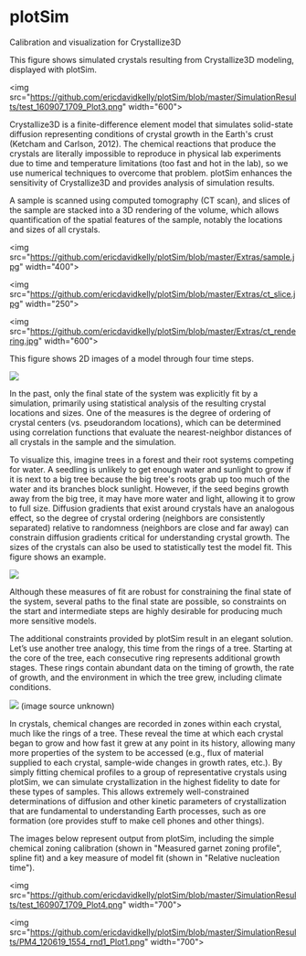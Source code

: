 # plotSim
Calibration and visualization for Crystallize3D


This figure shows simulated crystals resulting from Crystallize3D modeling, displayed with plotSim.

<img src="https://github.com/ericdavidkelly/plotSim/blob/master/SimulationResults/test_160907_1709_Plot3.png" width="600"\>



Crystallize3D is a finite-difference element model that simulates solid-state diffusion representing conditions of crystal growth in the Earth's crust (Ketcham and Carlson, 2012).  The chemical reactions that produce the crystals are literally impossible to reproduce in physical lab experiments due to time and temperature limitations (too fast and hot in the lab), so we use numerical techniques to overcome that problem.  plotSim enhances the sensitivity of Crystallize3D and provides analysis of simulation results.  


A sample is scanned using computed tomography (CT scan), and slices of the sample are stacked into a 3D rendering of the volume, which allows quantification of the spatial features of the sample, notably the locations and sizes of all crystals.


<img src="https://github.com/ericdavidkelly/plotSim/blob/master/Extras/sample.jpg" width="400"\>


<img src="https://github.com/ericdavidkelly/plotSim/blob/master/Extras/ct_slice.jpg" width="250"\>


<img src="https://github.com/ericdavidkelly/plotSim/blob/master/Extras/ct_rendering.jpg" width="600"\>




This figure shows 2D images of a model through four time steps.

<img src="https://github.com/ericdavidkelly/plotSim/blob/master/Extras/2D_model_images.png"/>


In the past, only the final state of the system was explicitly fit by a simulation, primarily using statistical analysis of the resulting crystal locations and sizes.  One of the measures is the degree of ordering of crystal centers (vs. pseudorandom locations), which can be determined using correlation functions that evaluate the nearest-neighbor distances of all crystals in the sample and the simulation.  

To visualize this, imagine trees in a forest and their root systems competing for water.  A seedling is unlikely to get enough water and sunlight to grow if it is next to a big tree because the big tree's roots grab up too much of the water and its branches block sunlight.  However, if the seed begins growth away from the big tree, it may have more water and light, allowing it to grow to full size.  Diffusion gradients that exist around crystals have an analogous effect, so the degree of crystal ordering (neighbors are consistently separated) relative to randomness (neighbors are close and far away) can constrain diffusion gradients critical for understanding crystal growth.  The sizes of the crystals can also be used to statistically test the model fit.  This figure shows an example.


<img src="https://github.com/ericdavidkelly/plotSim/blob/master/Extras/cfs.png"/>




Although these measures of fit are robust for constraining the final state of the system, several paths to the final state are possible, so constraints on the start and intermediate steps are highly desirable for producing much more sensitive models.  

The additional constraints provided by plotSim result in an elegant solution.  Let’s use another tree analogy, this time from the rings of a tree.  Starting at the core of the tree, each consecutive ring represents additional growth stages.  These rings contain abundant data on the timing of growth, the rate of growth, and the environment in which the tree grew, including climate conditions.

<img src="https://github.com/ericdavidkelly/plotSim/blob/master/Extras/Tree_rings.jpg"/>
(image source unknown)

In crystals, chemical changes are recorded in zones within each crystal, much like the rings of a tree.  These reveal the time at which each crystal began to grow and how fast it grew at any point in its history, allowing many more properties of the system to be accessed (e.g., flux of material supplied to each crystal, sample-wide changes in growth rates, etc.).  By simply fitting chemical profiles to a group of representative crystals using plotSim, we can simulate crystallization in the highest fidelity to date for these types of samples.  This allows extremely well-constrained determinations of diffusion and other kinetic parameters of crystallization that are fundamental to understanding Earth processes, such as ore formation (ore provides stuff to make cell phones and other things).


The images below represent output from plotSim, including the simple chemical zoning calibration (shown in "Measured garnet zoning profile", spline fit) and a key measure of model fit (shown in "Relative nucleation time").

<img src="https://github.com/ericdavidkelly/plotSim/blob/master/SimulationResults/test_160907_1709_Plot4.png" width="700"\>

<img src="https://github.com/ericdavidkelly/plotSim/blob/master/SimulationResults/PM4_120619_1554_rnd1_Plot1.png" width="700"\>

